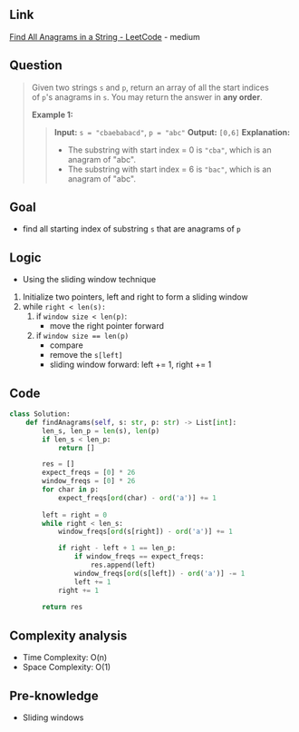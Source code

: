 ## Link
[Find All Anagrams in a String - LeetCode](https://leetcode.com/problems/find-all-anagrams-in-a-string/description/) - medium
## Question
> Given two strings `s` and `p`, return an array of all the start indices of `p`'s anagrams in `s`. You may return the answer in **any order**.
> 
> **Example 1:**
>> **Input:** `s = "cbaebabacd"`, `p = "abc"`
>> **Output:** `[0,6]`
>> **Explanation:**
>> - The substring with start index = 0 is `"cba"`, which is an anagram of "abc".
>> - The substring with start index = 6 is `"bac"`, which is an anagram of "abc".
## Goal
- find all starting index of substring `s` that are anagrams of `p`
## Logic
- Using the sliding window technique
1. Initialize two pointers, left and right to form a sliding window
2. while `right < len(s):`
	1. if `window size < len(p)`:
		- move the right pointer forward
	2. if `window size == len(p)`
		- compare
		- remove the `s[left]`
		- sliding window forward: left += 1, right += 1
## Code
```python
class Solution:
    def findAnagrams(self, s: str, p: str) -> List[int]:
        len_s, len_p = len(s), len(p)
        if len_s < len_p:
            return []

        res = []
        expect_freqs = [0] * 26
        window_freqs = [0] * 26
        for char in p:
            expect_freqs[ord(char) - ord('a')] += 1
        
        left = right = 0
        while right < len_s:
            window_freqs[ord(s[right]) - ord('a')] += 1

            if right - left + 1 == len_p:
                if window_freqs == expect_freqs:
                    res.append(left)
                window_freqs[ord(s[left]) - ord('a')] -= 1
                left += 1
            right += 1
        
        return res
```

## Complexity analysis
- Time Complexity: O(n)
- Space Complexity: O(1)
## Pre-knowledge
- Sliding windows

